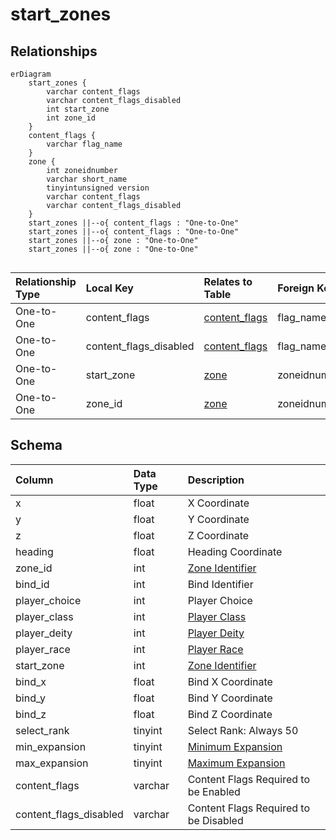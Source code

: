 # start_zones

## Relationships

```mermaid
erDiagram
    start_zones {
        varchar content_flags
        varchar content_flags_disabled
        int start_zone
        int zone_id
    }
    content_flags {
        varchar flag_name
    }
    zone {
        int zoneidnumber
        varchar short_name
        tinyintunsigned version
        varchar content_flags
        varchar content_flags_disabled
    }
    start_zones ||--o{ content_flags : "One-to-One"
    start_zones ||--o{ content_flags : "One-to-One"
    start_zones ||--o{ zone : "One-to-One"
    start_zones ||--o{ zone : "One-to-One"


```


| Relationship Type | Local Key | Relates to Table | Foreign Key |
| :--- | :--- | :--- | :--- |
| One-to-One | content_flags | [content_flags](../../schema/flagging/content_flags.md) | flag_name |
| One-to-One | content_flags_disabled | [content_flags](../../schema/flagging/content_flags.md) | flag_name |
| One-to-One | start_zone | [zone](../../schema/zone/zone.md) | zoneidnumber |
| One-to-One | zone_id | [zone](../../schema/zone/zone.md) | zoneidnumber |


## Schema

| Column | Data Type | Description |
| :--- | :--- | :--- |
| x | float | X Coordinate |
| y | float | Y Coordinate |
| z | float | Z Coordinate |
| heading | float | Heading Coordinate |
| zone_id | int | [Zone Identifier](../../../../server/zones/zone-list) |
| bind_id | int | Bind Identifier |
| player_choice | int | Player Choice |
| player_class | int | [Player Class](../../../../server/player/class-list) |
| player_deity | int | [Player Deity](../../../../server/player/deity-list) |
| player_race | int | [Player Race](../../../../server/npc/race-list) |
| start_zone | int | [Zone Identifier](../../../../server/zones/zone-list) |
| bind_x | float | Bind X Coordinate |
| bind_y | float | Bind Y Coordinate |
| bind_z | float | Bind Z Coordinate |
| select_rank | tinyint | Select Rank: Always 50 |
| min_expansion | tinyint | [Minimum Expansion](../../../../server/operation/expansion-list) |
| max_expansion | tinyint | [Maximum Expansion](../../../../server/operation/expansion-list) |
| content_flags | varchar | Content Flags Required to be Enabled |
| content_flags_disabled | varchar | Content Flags Required to be Disabled |

